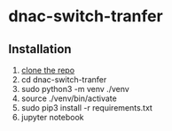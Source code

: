 # dnac-switch-tranfer


## Installation
1. [clone the repo](https://github.com/AbdulMutakabbir/dnac-switch-tranfer.git)
2. cd dnac-switch-tranfer
3. sudo python3 -m venv ./venv
4. source ./venv/bin/activate
5. sudo pip3 install -r requirements.txt
6. jupyter notebook
